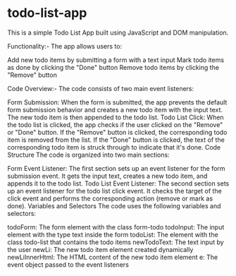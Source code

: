 # todo-list-app
This is a simple Todo List App built using JavaScript and DOM manipulation.

Functionality:- The app allows users to:

Add new todo items by submitting a form with a text input
Mark todo items as done by clicking the "Done" button
Remove todo items by clicking the "Remove" button

Code Overview:- The code consists of two main event listeners:

Form Submission: When the form is submitted, the app prevents the default form submission behavior and creates a new todo item with the input text. The new todo item is then appended to the todo list.
Todo List Click: When the todo list is clicked, the app checks if the user clicked on the "Remove" or "Done" button. If the "Remove" button is clicked, the corresponding todo item is removed from the list. If the "Done" button is clicked, the text of the corresponding todo item is struck through to indicate that it's done.
Code Structure
The code is organized into two main sections:

Form Event Listener: The first section sets up an event listener for the form submission event. It gets the input text, creates a new todo item, and appends it to the todo list.
Todo List Event Listener: The second section sets up an event listener for the todo list click event. It checks the target of the click event and performs the corresponding action (remove or mark as done).
Variables and Selectors
The code uses the following variables and selectors:

todoForm: The form element with the class form-todo
todoInput: The input element with the type text inside the form
todoList: The element with the class todo-list that contains the todo items
newTodoText: The text input by the user
newLi: The new todo item element created dynamically
newLiInnerHtml: The HTML content of the new todo item element
e: The event object passed to the event listeners
